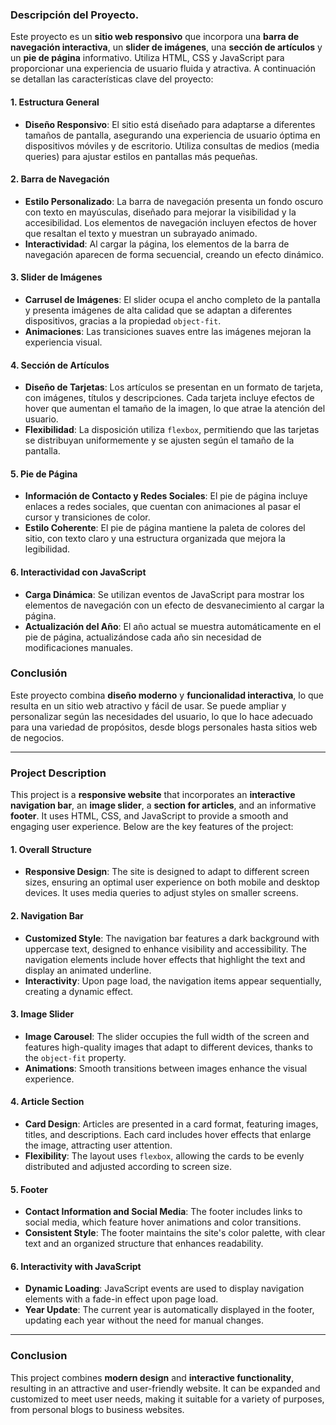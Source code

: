 ### Descripción del Proyecto.

Este proyecto es un **sitio web responsivo** que incorpora una **barra de navegación interactiva**, un **slider de imágenes**, una **sección de artículos** y un **pie de página** informativo. Utiliza HTML, CSS y JavaScript para proporcionar una experiencia de usuario fluida y atractiva. A continuación se detallan las características clave del proyecto:

#### 1. **Estructura General**
- **Diseño Responsivo**: El sitio está diseñado para adaptarse a diferentes tamaños de pantalla, asegurando una experiencia de usuario óptima en dispositivos móviles y de escritorio. Utiliza consultas de medios (media queries) para ajustar estilos en pantallas más pequeñas.

#### 2. **Barra de Navegación**
- **Estilo Personalizado**: La barra de navegación presenta un fondo oscuro con texto en mayúsculas, diseñado para mejorar la visibilidad y la accesibilidad. Los elementos de navegación incluyen efectos de hover que resaltan el texto y muestran un subrayado animado.
- **Interactividad**: Al cargar la página, los elementos de la barra de navegación aparecen de forma secuencial, creando un efecto dinámico.

#### 3. **Slider de Imágenes**
- **Carrusel de Imágenes**: El slider ocupa el ancho completo de la pantalla y presenta imágenes de alta calidad que se adaptan a diferentes dispositivos, gracias a la propiedad `object-fit`.
- **Animaciones**: Las transiciones suaves entre las imágenes mejoran la experiencia visual.

#### 4. **Sección de Artículos**
- **Diseño de Tarjetas**: Los artículos se presentan en un formato de tarjeta, con imágenes, títulos y descripciones. Cada tarjeta incluye efectos de hover que aumentan el tamaño de la imagen, lo que atrae la atención del usuario.
- **Flexibilidad**: La disposición utiliza `flexbox`, permitiendo que las tarjetas se distribuyan uniformemente y se ajusten según el tamaño de la pantalla.

#### 5. **Pie de Página**
- **Información de Contacto y Redes Sociales**: El pie de página incluye enlaces a redes sociales, que cuentan con animaciones al pasar el cursor y transiciones de color.
- **Estilo Coherente**: El pie de página mantiene la paleta de colores del sitio, con texto claro y una estructura organizada que mejora la legibilidad.

#### 6. **Interactividad con JavaScript**
- **Carga Dinámica**: Se utilizan eventos de JavaScript para mostrar los elementos de navegación con un efecto de desvanecimiento al cargar la página.
- **Actualización del Año**: El año actual se muestra automáticamente en el pie de página, actualizándose cada año sin necesidad de modificaciones manuales.



### Conclusión
Este proyecto combina **diseño moderno** y **funcionalidad interactiva**, lo que resulta en un sitio web atractivo y fácil de usar. Se puede ampliar y personalizar según las necesidades del usuario, lo que lo hace adecuado para una variedad de propósitos, desde blogs personales hasta sitios web de negocios.

-----------------------------------------------------------------------------------------------------------------------------------------

### Project Description

This project is a **responsive website** that incorporates an **interactive navigation bar**, an **image slider**, a **section for articles**, and an informative **footer**. It uses HTML, CSS, and JavaScript to provide a smooth and engaging user experience. Below are the key features of the project:

#### 1. **Overall Structure**
- **Responsive Design**: The site is designed to adapt to different screen sizes, ensuring an optimal user experience on both mobile and desktop devices. It uses media queries to adjust styles on smaller screens.

#### 2. **Navigation Bar**
- **Customized Style**: The navigation bar features a dark background with uppercase text, designed to enhance visibility and accessibility. The navigation elements include hover effects that highlight the text and display an animated underline.
- **Interactivity**: Upon page load, the navigation items appear sequentially, creating a dynamic effect.

#### 3. **Image Slider**
- **Image Carousel**: The slider occupies the full width of the screen and features high-quality images that adapt to different devices, thanks to the `object-fit` property.
- **Animations**: Smooth transitions between images enhance the visual experience.

#### 4. **Article Section**
- **Card Design**: Articles are presented in a card format, featuring images, titles, and descriptions. Each card includes hover effects that enlarge the image, attracting user attention.
- **Flexibility**: The layout uses `flexbox`, allowing the cards to be evenly distributed and adjusted according to screen size.

#### 5. **Footer**
- **Contact Information and Social Media**: The footer includes links to social media, which feature hover animations and color transitions.
- **Consistent Style**: The footer maintains the site's color palette, with clear text and an organized structure that enhances readability.

#### 6. **Interactivity with JavaScript**
- **Dynamic Loading**: JavaScript events are used to display navigation elements with a fade-in effect upon page load.
- **Year Update**: The current year is automatically displayed in the footer, updating each year without the need for manual changes.

--------------------------------------------------------------------------------------------------------------------------------------------

### Conclusion
This project combines **modern design** and **interactive functionality**, resulting in an attractive and user-friendly website. It can be expanded and customized to meet user needs, making it suitable for a variety of purposes, from personal blogs to business websites.
